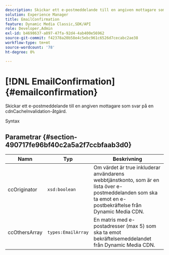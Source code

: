 ```yaml
---
description: Skickar ett e-postmeddelande till en angiven mottagare som svar på en cdnCacheInvalidation-åtgärd.
solution: Experience Manager
title: EmailConfirmation
feature: Dynamic Media Classic,SDK/API
role: Developer,Admin
exl-id: b4698637-a897-47fa-92d4-4ab400e56962
source-git-commit: f42378a20b58e4c5ebc961c6526d7cecabc2ae38
workflow-type: tm+mt
source-wordcount: '78'
ht-degree: 0%

---
```


# [!DNL EmailConfirmation]{#emailconfirmation}

Skickar ett e-postmeddelande till en angiven mottagare som svar på en cdnCacheInvalidation-åtgärd.

Syntax

## Parametrar {#section-490717fe96bf40c2a5a2f7ccbfaab3d0}

| Namn | Typ | Beskrivning |
|---|---|---|
| ccOriginator | `xsd:boolean` | Om värdet är true inkluderar användarens webbtjänstkonto, som är en lista över e-postmeddelanden som ska ta emot en e-postbekräftelse från Dynamic Media CDN. |
| ccOthersArray | `types:EmailArray` | En matris med e-postadresser (max 5) som ska ta emot bekräftelsemeddelandet från Dynamic Media CDN. |
